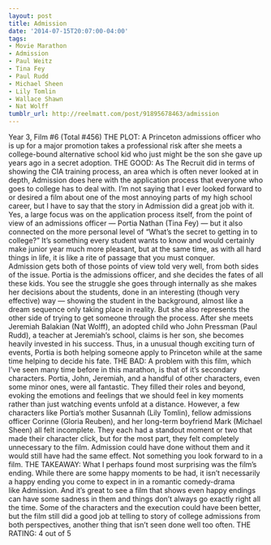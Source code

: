 ```yaml
---
layout: post
title: Admission
date: '2014-07-15T20:07:00-04:00'
tags:
- Movie Marathon
- Admission
- Paul Weitz
- Tina Fey
- Paul Rudd
- Michael Sheen
- Lily Tomlin
- Wallace Shawn
- Nat Wolff
tumblr_url: http://reelmatt.com/post/91895678463/admission
---
```



Year 3, Film #6 (Total #456)
THE PLOT: A Princeton admissions officer who is up for a major promotion takes a professional risk after she meets a college-bound alternative school kid who just might be the son she gave up years ago in a secret adoption.
THE GOOD: As The Recruit did in terms of showing the CIA training process, an area which is often never looked at in depth, Admission does here with the application process that everyone who goes to college has to deal with. I’m not saying that I ever looked forward to or desired a film about one of the most annoying parts of my high school career, but I have to say that the story in Admission did a great job with it. Yes, a large focus was on the application process itself, from the point of view of an admissions officer — Portia Nathan (Tina Fey) — but it also connected on the more personal level of “What’s the secret to getting in to college?” It’s something every student wants to know and would certainly make junior year much more pleasant, but at the same time, as with all hard things in life, it is like a rite of passage that you must conquer.
Admission gets both of those points of view told very well, from both sides of the issue. Portia is the admissions officer, and she decides the fates of all these kids. You see the struggle she goes through internally as she makes her decisions about the students, done in an interesting (though very effective) way — showing the student in the background, almost like a dream sequence only taking place in reality. But she also represents the other side of trying to get someone through the process. After she meets Jeremiah Balakian (Nat Wolff), an adopted child who John Pressman (Paul Rudd), a teacher at Jeremiah’s school, claims is her son, she becomes heavily invested in his success. Thus, in a unusual though exciting turn of events, Portia is both helping someone apply to Princeton while at the same time helping to decide his fate.
THE BAD: A problem with this film, which I’ve seen many time before in this marathon, is that of it’s secondary characters. Portia, John, Jeremiah, and a handful of other characters, even some minor ones, were all fantastic. They filled their roles and beyond, evoking the emotions and feelings that we should feel in key moments rather than just watching events unfold at a distance. However, a few characters like Portia’s mother Susannah (Lily Tomlin), fellow admissions officer Corinne (Gloria Reuben), and her long-term boyfriend Mark (Michael Sheen) all felt incomplete. They each had a standout moment or two that made their character click, but for the most part, they felt completely unnecessary to the film. Admission could have done without them and it would still have had the same effect. Not something you look forward to in a film.
THE TAKEAWAY: What I perhaps found most surprising was the film’s ending. While there are some happy moments to be had, it isn’t necessarily a happy ending you come to expect in in a romantic comedy-drama like Admission. And it’s great to see a film that shows even happy endings can have some sadness in them and things don’t always go exactly right all the time. Some of the characters and the execution could have been better, but the film still did a good job at telling to story of college admissions from both perspectives, another thing that isn’t seen done well too often.
THE RATING: 4 out of 5
